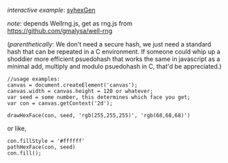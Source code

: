 *interactive example*: [syhexGen](http://makopool.com/syhexGen.html)

*note*: depends Wellrng.js, get as rng.js from https://github.com/gmalysa/well-rng

(*parenthetically*: We don't need a secure hash, we just need a standard hash that can be repeated in a C environment. If someone could whip up a shoddier more efficient psuedohash that works the same in javascript as a minimal add, multiply and modulo psuedohash in C, that'd be appreciated.)


	//usage examples:
	canvas = document.createElement('canvas');
	canvas.width = canvas.height = 120 or whatever;
	var seed = some number, this determines which face you get;
	var con = canvas.getContext('2d');
	
	drawHexFace(con, seed, 'rgb(255,255,255)', 'rgb(68,68,68)')
	
or like,

	con.fillStyle = '#ffffff'
	pathHexFace(con, seed)
	con.fill();
